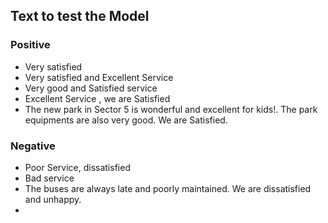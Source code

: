 ## Text to test the Model

### Positive
- Very satisfied
- Very satisfied and Excellent Service
- Very good and Satisfied service
- Excellent Service , we are Satisfied
- The new park in Sector 5 is wonderful and excellent for kids!. The park equipments are also very good. We are Satisfied.

### Negative
- Poor Service, dissatisfied
- Bad service
- The buses are always late and poorly maintained. We are dissatisfied and unhappy.
- 
